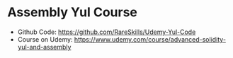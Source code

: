 # Assembly Yul Course

- Github Code: https://github.com/RareSkills/Udemy-Yul-Code
- Course on Udemy: https://www.udemy.com/course/advanced-solidity-yul-and-assembly
